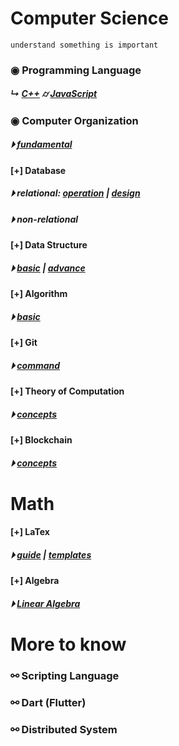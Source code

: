 
# Computer Science
```
understand something is important
```

### &#x25c9; Programming Language 
##### &#x21b3; [C++](./programming_language/conceptC++.md) &#x232d; [JavaScript](./programming_language/JS/)

### &#x25c9; Computer Organization 
##### &#x23f5; [fundamental](./fundamental/Computer_Organization.md)

#### [+] Database 
##### &#x23f5; relational: [operation](./database/relationalDatabase_1.md) | [design](./database/relationalDatabase_2.md)
##### &#x23f5; non-relational

#### [+] Data Structure
##### &#x23f5; [basic](./data_structure/dataStructureBasic.md) | [advance](./data_structure/dataStructureAdvanced.md)

#### [+] Algorithm
##### &#x23f5; [basic](./algorithm/basicAlgorithm.md)

#### [+] Git 
##### &#x23f5; [command](./fundamental/Git.md)

#### [+] Theory of Computation 
##### &#x23f5; [concepts](./fundamental/TOC.md)

#### [+] Blockchain 
##### &#x23f5; [concepts](./blockchain/blockchain-concept.md)

# Math
#### [+] LaTex 
##### &#x23f5; [guide](./LaTex/LatexGuide.md) | [templates](./LaTex/templates/)

#### [+] Algebra  
##### &#x23f5; [Linear Algebra](./Math/Linear_Algebra/)


# More to know

### &#x26af; Scripting Language

### &#x26af; Dart (Flutter)

### &#x26af; Distributed System
